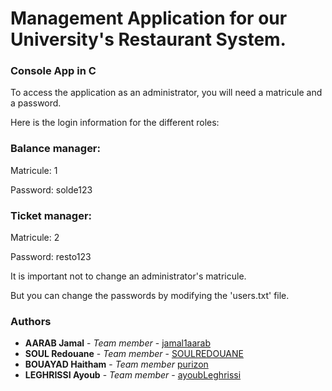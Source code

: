# Management Application for our University's Restaurant System.

### Console App in C

To access the application as an administrator, you will need a matricule and a password.

Here is the login information for the different roles:

### Balance manager:

Matricule: 1

Password: solde123

### Ticket manager:

Matricule: 2

Password: resto123

It is important not to change an administrator's matricule.

But you can change the passwords by modifying the 'users.txt' file.


### Authors

- **AARAB Jamal** - *Team member* - [jamal1aarab](https://github.com/jamal1aarab)
- **SOUL Redouane** - *Team member* - [SOULREDOUANE](https://github.com/SOULREDOUANE)
- **BOUAYAD Haitham** - *Team member* [purizon](https://github.com/purizon)
- **LEGHRISSI Ayoub** - *Team member* - [ayoubLeghrissi](https://github.com/ayoubLeghrissi)
